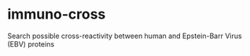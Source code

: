 # immuno-cross
Search possible cross-reactivity between human and Epstein-Barr Virus (EBV) proteins
